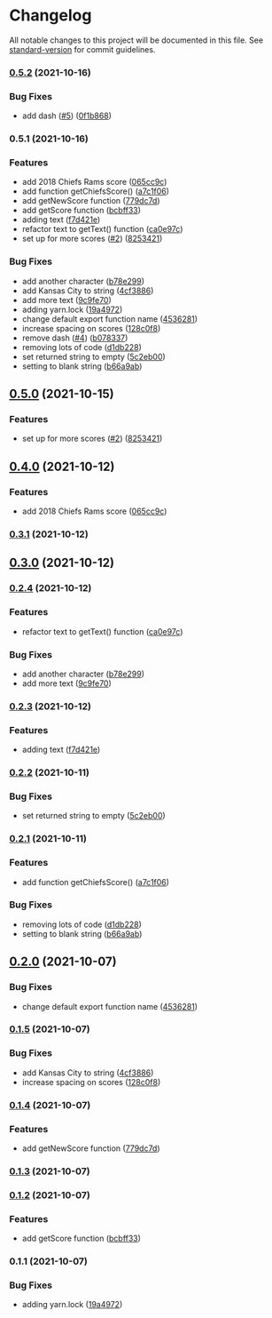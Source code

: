 # Changelog

All notable changes to this project will be documented in this file. See [standard-version](https://github.com/conventional-changelog/standard-version) for commit guidelines.

### [0.5.2](https://github.com/drawlings-kareo/test-package-go-chiefs/compare/@drawlings-kareo/test-package-go-chiefs@0.5.1...@drawlings-kareo/test-package-go-chiefs@0.5.2) (2021-10-16)


### Bug Fixes

* add dash ([#5](https://github.com/drawlings-kareo/test-package-go-chiefs/issues/5)) ([0f1b868](https://github.com/drawlings-kareo/test-package-go-chiefs/commit/0f1b8681aa17f8d58751852acafb1bd7b48d44e6))

### 0.5.1 (2021-10-16)


### Features

* add 2018 Chiefs Rams score ([065cc9c](https://github.com/drawlings-kareo/test-package-go-chiefs/commit/065cc9c52f4bfbd8e8f7a6df4ff5784e5fd78168))
* add function getChiefsScore() ([a7c1f06](https://github.com/drawlings-kareo/test-package-go-chiefs/commit/a7c1f06d52dcf6137d493d6ad7c08202b130fe30))
* add getNewScore function ([779dc7d](https://github.com/drawlings-kareo/test-package-go-chiefs/commit/779dc7d5280d2015678a1ba1000b84b1fd88751d))
* add getScore function ([bcbff33](https://github.com/drawlings-kareo/test-package-go-chiefs/commit/bcbff33d125689761f0689dd89a7d40ea14bd857))
* adding text ([f7d421e](https://github.com/drawlings-kareo/test-package-go-chiefs/commit/f7d421e6ee25e26eee67bf2b326977c3a2ab2c27))
* refactor text to getText() function ([ca0e97c](https://github.com/drawlings-kareo/test-package-go-chiefs/commit/ca0e97cdf28a40abab8f360f1b883e269175122e))
* set up for more scores ([#2](https://github.com/drawlings-kareo/test-package-go-chiefs/issues/2)) ([8253421](https://github.com/drawlings-kareo/test-package-go-chiefs/commit/8253421f9097a83a5882d7ac275cf9a9152f17dd))


### Bug Fixes

* add another character ([b78e299](https://github.com/drawlings-kareo/test-package-go-chiefs/commit/b78e299daadd7188f0ccc759219f042738a19a68))
* add Kansas City to string ([4cf3886](https://github.com/drawlings-kareo/test-package-go-chiefs/commit/4cf38862abec9f0e5ca2cb5e77e806ed43d96c47))
* add more text ([9c9fe70](https://github.com/drawlings-kareo/test-package-go-chiefs/commit/9c9fe706cb3cc5be2bcb8ce98ad6b1398fe0bb9b))
* adding yarn.lock ([19a4972](https://github.com/drawlings-kareo/test-package-go-chiefs/commit/19a49728692054928ef834cc6b2fbb42353f3dfe))
* change default export function name ([4536281](https://github.com/drawlings-kareo/test-package-go-chiefs/commit/453628182504181dc1856e08d79bbc3d75b40015))
* increase spacing on scores ([128c0f8](https://github.com/drawlings-kareo/test-package-go-chiefs/commit/128c0f8661dac1d5f942c593853e91d795619bfd))
* remove dash ([#4](https://github.com/drawlings-kareo/test-package-go-chiefs/issues/4)) ([b078337](https://github.com/drawlings-kareo/test-package-go-chiefs/commit/b078337a62ad202aea6fb5171016250036b84c0a))
* removing lots of code ([d1db228](https://github.com/drawlings-kareo/test-package-go-chiefs/commit/d1db228bb05531cdc66cf597e120120f7fdab064))
* set returned string to empty ([5c2eb00](https://github.com/drawlings-kareo/test-package-go-chiefs/commit/5c2eb0056cdb196201d9fd7b57cf69b3f74766d9))
* setting to blank string ([b66a9ab](https://github.com/drawlings-kareo/test-package-go-chiefs/commit/b66a9ab342baa7ffeac463a37e87f537d667bb64))

## [0.5.0](https://github.com/drawlings-kareo/test-package-go-chiefs/compare/v0.4.0...v0.5.0) (2021-10-15)


### Features

* set up for more scores ([#2](https://github.com/drawlings-kareo/test-package-go-chiefs/issues/2)) ([8253421](https://github.com/drawlings-kareo/test-package-go-chiefs/commit/8253421f9097a83a5882d7ac275cf9a9152f17dd))

## [0.4.0](https://github.com/drawlings-kareo/test-package-go-chiefs/compare/v0.3.1...v0.4.0) (2021-10-12)


### Features

* add 2018 Chiefs Rams score ([065cc9c](https://github.com/drawlings-kareo/test-package-go-chiefs/commit/065cc9c52f4bfbd8e8f7a6df4ff5784e5fd78168))

### [0.3.1](https://github.com/drawlings-kareo/test-package-go-chiefs/compare/v0.3.0...v0.3.1) (2021-10-12)

## [0.3.0](https://github.com/drawlings-kareo/test-package-go-chiefs/compare/v0.2.4...v0.3.0) (2021-10-12)

### [0.2.4](https://github.com/drawlings-kareo/test-package-go-chiefs/compare/v0.2.3...v0.2.4) (2021-10-12)


### Features

* refactor text to getText() function ([ca0e97c](https://github.com/drawlings-kareo/test-package-go-chiefs/commit/ca0e97cdf28a40abab8f360f1b883e269175122e))


### Bug Fixes

* add another character ([b78e299](https://github.com/drawlings-kareo/test-package-go-chiefs/commit/b78e299daadd7188f0ccc759219f042738a19a68))
* add more text ([9c9fe70](https://github.com/drawlings-kareo/test-package-go-chiefs/commit/9c9fe706cb3cc5be2bcb8ce98ad6b1398fe0bb9b))

### [0.2.3](https://github.com/drawlings-kareo/test-package-go-chiefs/compare/v0.2.2...v0.2.3) (2021-10-12)


### Features

* adding text ([f7d421e](https://github.com/drawlings-kareo/test-package-go-chiefs/commit/f7d421e6ee25e26eee67bf2b326977c3a2ab2c27))

### [0.2.2](https://github.com/drawlings-kareo/test-package-go-chiefs/compare/v0.2.1...v0.2.2) (2021-10-11)


### Bug Fixes

* set returned string to empty ([5c2eb00](https://github.com/drawlings-kareo/test-package-go-chiefs/commit/5c2eb0056cdb196201d9fd7b57cf69b3f74766d9))

### [0.2.1](https://github.com/drawlings-kareo/test-package-go-chiefs/compare/v0.2.0...v0.2.1) (2021-10-11)


### Features

* add function getChiefsScore() ([a7c1f06](https://github.com/drawlings-kareo/test-package-go-chiefs/commit/a7c1f06d52dcf6137d493d6ad7c08202b130fe30))


### Bug Fixes

* removing lots of code ([d1db228](https://github.com/drawlings-kareo/test-package-go-chiefs/commit/d1db228bb05531cdc66cf597e120120f7fdab064))
* setting to blank string ([b66a9ab](https://github.com/drawlings-kareo/test-package-go-chiefs/commit/b66a9ab342baa7ffeac463a37e87f537d667bb64))

## [0.2.0](https://github.com/drawlings-kareo/test-package-go-chiefs/compare/v0.1.5...v0.2.0) (2021-10-07)


### Bug Fixes

* change default export function name ([4536281](https://github.com/drawlings-kareo/test-package-go-chiefs/commit/453628182504181dc1856e08d79bbc3d75b40015))

### [0.1.5](https://github.com/drawlings-kareo/test-package-go-chiefs/compare/v0.1.4...v0.1.5) (2021-10-07)


### Bug Fixes

* add Kansas City to string ([4cf3886](https://github.com/drawlings-kareo/test-package-go-chiefs/commit/4cf38862abec9f0e5ca2cb5e77e806ed43d96c47))
* increase spacing on scores ([128c0f8](https://github.com/drawlings-kareo/test-package-go-chiefs/commit/128c0f8661dac1d5f942c593853e91d795619bfd))

### [0.1.4](https://github.com/drawlings-kareo/test-package-go-chiefs/compare/v0.1.3...v0.1.4) (2021-10-07)


### Features

* add getNewScore function ([779dc7d](https://github.com/drawlings-kareo/test-package-go-chiefs/commit/779dc7d5280d2015678a1ba1000b84b1fd88751d))

### [0.1.3](https://github.com/drawlings-kareo/test-package-go-chiefs/compare/v0.1.2...v0.1.3) (2021-10-07)

### [0.1.2](https://github.com/drawlings-kareo/test-package-go-chiefs/compare/v0.1.1...v0.1.2) (2021-10-07)


### Features

* add getScore function ([bcbff33](https://github.com/drawlings-kareo/test-package-go-chiefs/commit/bcbff33d125689761f0689dd89a7d40ea14bd857))

### 0.1.1 (2021-10-07)


### Bug Fixes

* adding yarn.lock ([19a4972](https://github.com/drawlings-kareo/test-package-go-chiefs/commit/19a49728692054928ef834cc6b2fbb42353f3dfe))
